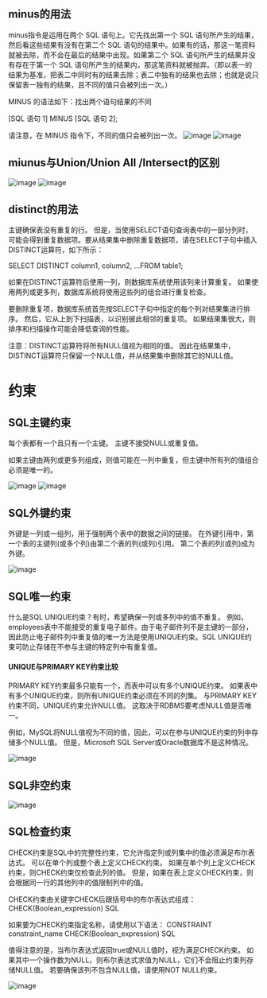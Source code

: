 ## minus的用法
minus指令是运用在两个 SQL 语句上。它先找出第一个 SQL 语句所产生的结果，然后看这些结果有没有在第二个 SQL 语句的结果中。如果有的话，那这一笔资料就被去除，而不会在最后的结果中出现。如果第二个 SQL 语句所产生的结果并没有存在于第一个 SQL 语句所产生的结果内，那这笔资料就被抛弃。（即以表一的结果为基准，把表二中同时有的结果去除；表二中独有的结果也去除；也就是说只保留表一独有的结果，且不同的值只会被列出一次。）

MINUS 的语法如下：找出两个语句结果的不同

[SQL 语句 1]
MINUS
[SQL 语句 2];

请注意，在 MINUS 指令下，不同的值只会被列出一次。
![image](https://github.com/wangxuanju/Strengthen-knowledge-of-databases/blob/master/materials/1.jpg)
![image](https://github.com/wangxuanju/Strengthen-knowledge-of-databases/blob/master/materials/2.jpg)
## miunus与Union/Union All /Intersect的区别
![image](https://github.com/wangxuanju/Strengthen-knowledge-of-databases/blob/master/materials/3.jpg)
![image](https://github.com/wangxuanju/Strengthen-knowledge-of-databases/blob/master/materials/4.jpg)

## distinct的用法
主键确保表没有重复的行。 但是，当使用SELECT语句查询表中的一部分列时，可能会得到重复数据项。要从结果集中删除重复数据项，请在SELECT子句中插入DISTINCT运算符，如下所示：

SELECT DISTINCT column1, column2, ...FROM  table1;

如果在DISTINCT运算符后使用一列，则数据库系统使用该列来计算重复。 如果使用两列或更多列，数据库系统将使用这些列的组合进行重复检查。

要删除重复项，数据库系统首先按SELECT子句中指定的每个列对结果集进行排序。 然后，它从上到下扫描表，以识别彼此相邻的重复项。 如果结果集很大，则排序和扫描操作可能会降低查询的性能。

注意：DISTINCT运算符将所有NULL值视为相同的值。 因此在结果集中，DISTINCT运算符只保留一个NULL值，并从结果集中删除其它的NULL值。
# 约束
## SQL主键约束
每个表都有一个且只有一个主键。 主键不接受NULL或重复值。

如果主键由两列或更多列组成，则值可能在一列中重复，但主键中所有列的值组合必须是唯一的。

![image](https://github.com/wangxuanju/Strengthen-knowledge-of-databases/blob/master/materials/7.jpg)
![image](https://github.com/wangxuanju/Strengthen-knowledge-of-databases/blob/master/materials/8.jpg)
## SQL外键约束
外键是一列或一组列，用于强制两个表中的数据之间的链接。 在外键引用中，第一个表的主键列(或多个列)由第二个表的列(或列)引用。 第二个表的列(或列)成为外键。

![image](https://github.com/wangxuanju/Strengthen-knowledge-of-databases/blob/master/materials/9.jpg)
## SQL唯一约束
什么是SQL UNIQUE约束？有时，希望确保一列或多列中的值不重复。 例如，employees表中不能接受的重复电子邮件。由于电子邮件列不是主键的一部分，因此防止电子邮件列中重复值的唯一方法是使用UNIQUE约束。SQL UNIQUE约束可防止存储在不参与主键的特定列中有重复值。
#### UNIQUE与PRIMARY KEY约束比较
PRIMARY KEY约束最多只能有一个，而表中可以有多个UNIQUE约束。 如果表中有多个UNIQUE约束，则所有UNIQUE约束必须在不同的列集。
与PRIMARY KEY约束不同，UNIQUE约束允许NULL值。 这取决于RDBMS要考虑NULL值是否唯一。

例如，MySQL将NULL值视为不同的值，因此，可以在参与UNIQUE约束的列中存储多个NULL值。 但是，Microsoft SQL Server或Oracle数据库不是这种情况。

![image](https://github.com/wangxuanju/Strengthen-knowledge-of-databases/blob/master/materials/10.jpg)

## SQL非空约束
![image](https://github.com/wangxuanju/Strengthen-knowledge-of-databases/blob/master/materials/11.jpg)
## SQL检查约束
CHECK约束是SQL中的完整性约束，它允许指定列或列集中的值必须满足布尔表达式。
可以在单个列或整个表上定义CHECK约束。 如果在单个列上定义CHECK约束，则CHECK约束仅检查此列的值。 但是，如果在表上定义CHECK约束，则会根据同一行的其他列中的值限制列中的值。

CHECK约束由关键字CHECK后跟括号中的布尔表达式组成：
CHECK(Boolean_expression) SQL

如果要为CHECK约束指定名称，请使用以下语法：
CONSTRAINT constraint_name CHECK(Boolean_expression) SQL

值得注意的是，当布尔表达式返回true或NULL值时，视为满足CHECK约束。 如果其中一个操作数为NULL，则布尔表达式求值为NULL，它们不会阻止约束列存储NULL值。 若要确保该列不包含NULL值，请使用NOT NULL约束。

![image](https://github.com/wangxuanju/Strengthen-knowledge-of-databases/blob/master/materials/12.jpg)
